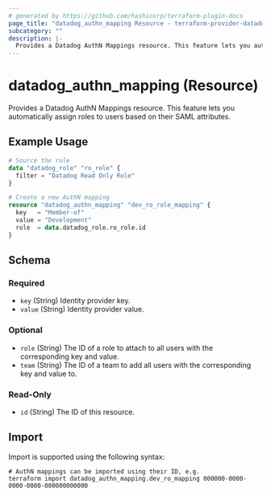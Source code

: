 ```yaml
---
# generated by https://github.com/hashicorp/terraform-plugin-docs
page_title: "datadog_authn_mapping Resource - terraform-provider-datadog"
subcategory: ""
description: |-
  Provides a Datadog AuthN Mappings resource. This feature lets you automatically assign roles to users based on their SAML attributes.
---
```


# datadog_authn_mapping (Resource)

Provides a Datadog AuthN Mappings resource. This feature lets you automatically assign roles to users based on their SAML attributes.

## Example Usage

```terraform
# Source the role
data "datadog_role" "ro_role" {
  filter = "Datadog Read Only Role"
}

# Create a new AuthN mapping
resource "datadog_authn_mapping" "dev_ro_role_mapping" {
  key   = "Member-of"
  value = "Development"
  role  = data.datadog_role.ro_role.id
}
```

<!-- schema generated by tfplugindocs -->
## Schema

### Required

- `key` (String) Identity provider key.
- `value` (String) Identity provider value.

### Optional

- `role` (String) The ID of a role to attach to all users with the corresponding key and value.
- `team` (String) The ID of a team to add all users with the corresponding key and value to.

### Read-Only

- `id` (String) The ID of this resource.

## Import

Import is supported using the following syntax:

```shell
# AuthN mappings can be imported using their ID, e.g.
terraform import datadog_authn_mapping.dev_ro_mapping 000000-0000-0000-0000-000000000000
```
